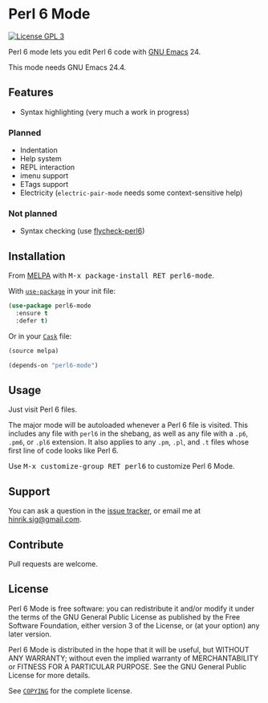 Perl 6 Mode
===========

[![License GPL 3][badge-license]][copying]

Perl 6 mode lets you edit Perl 6 code with [GNU Emacs][] 24.

This mode needs GNU Emacs 24.4.

Features
--------

* Syntax highlighting (very much a work in progress)

### Planned

* Indentation
* Help system
* REPL interaction
* imenu support
* ETags support
* Electricity (`electric-pair-mode` needs some context-sensitive help)

### Not planned

* Syntax checking (use [flycheck-perl6][])

Installation
------------

From [MELPA][] with <kbd>M-x package-install RET perl6-mode</kbd>.

With [`use-package`][use-package] in your init file:

```el
(use-package perl6-mode
  :ensure t
  :defer t)
```

Or in your [`Cask`][cask] file:

```el
(source melpa)

(depends-on "perl6-mode")
```

Usage
-----

Just visit Perl 6 files.

The major mode will be autoloaded whenever a Perl 6 file is visited.
This includes any file with `perl6` in the shebang, as well as any file
with a `.p6`, `.pm6`, or `.pl6` extension. It also applies to any `.pm`,
`.pl`, and `.t` files whose first line of code looks like Perl 6.

Use <kbd>M-x customize-group RET perl6</kbd> to customize Perl 6 Mode.

Support
-------

You can ask a question in the [issue tracker][], or email me at
hinrik.sig@gmail.com.

Contribute
----------

Pull requests are welcome.

License
-------

Perl 6 Mode is free software: you can redistribute it and/or modify it
under the terms of the GNU General Public License as published by the
Free Software Foundation, either version 3 of the License, or (at your
option) any later version.

Perl 6 Mode is distributed in the hope that it will be useful, but
WITHOUT ANY WARRANTY; without even the implied warranty of
MERCHANTABILITY or FITNESS FOR A PARTICULAR PURPOSE.  See the GNU General
Public License for more details.

See [`COPYING`][copying] for the complete license.

[badge-license]: https://img.shields.io/badge/license-GPL_3-green.svg
[COPYING]: https://github.com/hinrik/perl6-mode/blob/master/COPYING
[GNU Emacs]: https://www.gnu.org/software/emacs/
[flycheck-perl6]: https://github.com/hinrik/flycheck-perl6
[MELPA]: http://melpa.milkbox.net/
[use-package]: https://github.com/jwiegley/use-package
[Cask]: http://cask.github.io/
[Issue tracker]: https://github.com/hinrik/perl6-mode/issues
